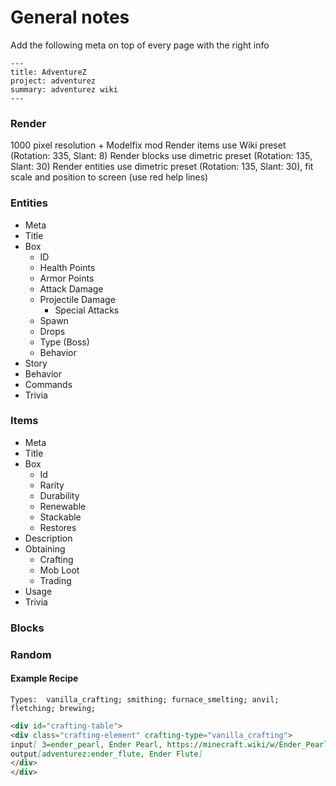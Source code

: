# General notes

Add the following meta on top of every page with the right info
```
---
title: AdventureZ
project: adventurez
summary: adventurez wiki
---
```
### Render
1000 pixel resolution + Modelfix mod
Render items use Wiki preset (Rotation: 335, Slant: 8) 
Render blocks use dimetric preset (Rotation: 135, Slant: 30) 
Render entities use dimetric preset (Rotation: 135, Slant: 30), fit scale and position to screen (use red help lines)

### Entities
- Meta
- Title
- Box
  - ID
  - Health Points
  - Armor Points
  - Attack Damage
  - Projectile Damage
    - Special Attacks
  - Spawn
  - Drops
  - Type (Boss)
  - Behavior
- Story
- Behavior
- Commands
- Trivia
  
### Items
- Meta
- Title
- Box
  - Id
  - Rarity
  - Durability
  - Renewable
  - Stackable
  - Restores
- Description
- Obtaining
  - Crafting
  - Mob Loot
  - Trading
- Usage
- Trivia

### Blocks


### Random

#### Example Recipe
`Types:  vanilla_crafting; smithing; furnace_smelting; anvil; fletching; brewing;`
```md
<div id="crafting-table">
<div class="crafting-element" crafting-type="vanilla_crafting">
input[ 3=ender_pearl, Ender Pearl, https://minecraft.wiki/w/Ender_Pearl; 5=stick, Stick, https://minecraft.wiki/w/Stick; 7=ender_pearl, Ender Pearl, https://minecraft.wiki/w/Ender_Pearl ]
output[adventurez:ender_flute, Ender Flute]
</div>
</div>
```

